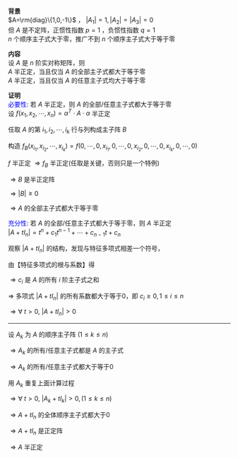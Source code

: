 **背景**  
 $A=\rm{diag}\{1,0,-1\}$ ， $|A_1|=1,|A_2|=|A_3|=0$   
但 $A$ 是不定阵，正惯性指数 $p=1$ ，负惯性指数 $q=1$   
 $n$ 个顺序主子式大于零，推广不到 $n$ 个顺序主子式大于等于零  
  
**内容**  
设 $A$ 是 $n$ 阶实对称矩阵，则  
 $A$ 半正定，当且仅当 $A$ 的全部主子式都大于等于零  
 $A$ 半正定，当且仅当 $A$ 的任意主子式均大于等于零  
  
**证明**  
<font color=blue>必要性</font>: 若 $A$ 半正定，则 $A$ 的全部/任意主子式都大于等于零  
设 $f(x_1,x_2,\cdots,x_n)=\alpha^T\cdot A\cdot\alpha$ 半正定  
  
任取 $A$ 的第 $i_1,i_2,\cdots,i_k$ 行与列构成主子阵 $B$   
  
构造 $f_B(x_{i_1},x_{i_2},\cdots,x_{i_k})=f(0,\cdots,0,x_{i_1},0,\cdots,0,x_{i_2},0,\cdots,0,x_{i_k},0,\cdots,0)$   
  
 $f$ 半正定 $\Rightarrow f_B$ 半正定(任取是关键，否则只是一个特例)  
  
 $\Rightarrow B$ 是半正定阵  
  
 $\Rightarrow|B|\geq0$   
  
 $\Rightarrow A$ 的全部主子式都大于等于零  
  
<font color=blue>充分性</font>: 若 $A$ 的全部/任意主子式都大于等于零，则 $A$ 半正定  
 $|A+tI_n|=t^n+c_1t^{n-1}+\cdots+c_{n-1}t+c_n$   
  
观察 $|A+tI_n|$ 的结构，发现与特征多项式相差一个符号，  
  
由【特征多项式的根与系数】得  
  
 $\Rightarrow c_i$ 是 $A$ 的所有 $i$ 阶主子式之和  
  
 $\Rightarrow$ 多项式 $|A+tI_n|$ 的所有系数都大于等于0，即 $c_i\geq0,1\le i\le n$   
  
 $\Rightarrow\forall\ t>0,\ |A+tI_n|>0$   
  
---  
  
设 $A_k$ 为 $A$ 的顺序主子阵 $(1\le k\le n)$   
  
 $\Rightarrow A_k$ 的所有/任意主子式都是 $A$ 的主子式  
  
 $\Rightarrow A_k$ 的所有/任意主子式都大于等于0  
  
用 $A_k$ 重复上面计算过程  
  
 $\Rightarrow\forall\ t>0,\ |A_k+tI_k|>0,(1\le k\le n)$   
  
 $\Rightarrow A+tI_n$ 的全体顺序主子式都大于0  
  
 $\Rightarrow A+tI_n$ 是正定阵  
  
 $\Rightarrow A$ 半正定  
